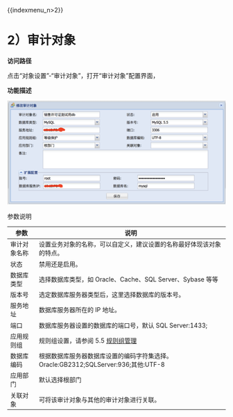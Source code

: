 {{indexmenu_n>2}}

# 2）审计对象

**访问路径**

点击“对象设置”-“审计对象”，打开“审计对象”配置界面，

**功能描述**

![](/images/add_object.png)

参数说明

| 参数     | 说明                                                             |
| ------ | -------------------------------------------------------------- |
| 审计对象名称 | 设置业务对象的名称，可以自定义，建议设置的名称最好体现该对象的特点。                             |
| 状态     | 禁用还是启用。                                                        |
| 数据库类型  | 选择数据库类型，如 Oracle、Cache、SQL Server、Sybase 等等                    |
| 版本号    | 选定数据库服务器类型后，这里选择数据库的版本号。                                       |
| 服务地址   | 数据库服务器所在的 IP 地址。                                               |
| 端口     | 数据库服务器设置的数据库的端口号，默认 SQL Server:1433;                           |
| 应用规则组  | 规则组设置，请参阅 5.5 [规则组管理](/security/udas/operation/rule/procedure) |
| 数据库编码  | 根据数据库服务器数据库设置的编码字符集选择。 Oracle:GB2312;SQLServer:936;其他:UTF-8    |
| 应用部门   | 默认选择根部门                                                        |
| 关联对象   | 可将该审计对象与其他的审计对象进行关联。                                           |

